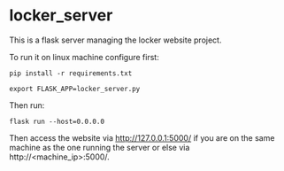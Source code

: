 # locker_server
This is a flask server managing the locker website project.

To run it on linux machine configure first:

`pip install -r requirements.txt`

`export FLASK_APP=locker_server.py`

Then run:

`flask run --host=0.0.0.0`

Then access the website via http://127.0.0.1:5000/ if you are on the same machine as the one running the server
or else via http://<machine_ip>:5000/. 